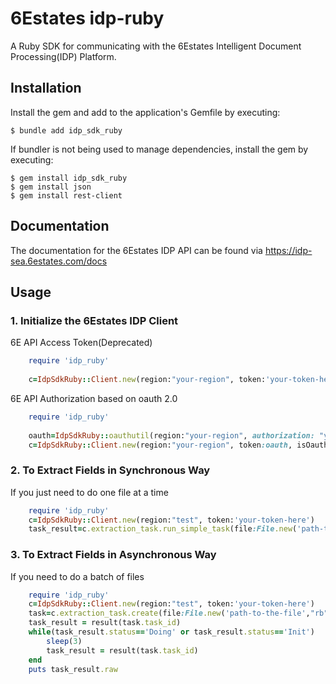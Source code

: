 # 6Estates idp-ruby

A Ruby SDK for communicating with the 6Estates Intelligent Document Processing(IDP) Platform.

## Installation

Install the gem and add to the application's Gemfile by executing:

    $ bundle add idp_sdk_ruby

If bundler is not being used to manage dependencies, install the gem by executing:

    $ gem install idp_sdk_ruby
    $ gem install json
    $ gem install rest-client

## Documentation
The documentation for the 6Estates IDP API can be found via https://idp-sea.6estates.com/docs


## Usage

### 1. Initialize the 6Estates IDP Client
6E API Access Token(Deprecated)

```ruby
    require 'idp_ruby'
    
    c=IdpSdkRuby::Client.new(region:"your-region", token:'your-token-here')
```

6E API Authorization based on oauth 2.0
```ruby
    require 'idp_ruby'
    
    oauth=IdpSdkRuby::oauthutil(region:"your-region", authorization: "your-authorization-here")
    c=IdpSdkRuby::Client.new(region:"your-region", token:oauth, isOauth:true)

```
### 2. To Extract Fields in Synchronous Way
If you just need to do one file at a time

```ruby
    require 'idp_ruby'
    c=IdpSdkRuby::Client.new(region:"test", token:'your-token-here')
    task_result=c.extraction_task.run_simple_task(file:File.new('path-to-the-file',"rb"), file_type:IdpSdkRuby::FileType.new().full_name_of_the_file_type)
```

### 3. To Extract Fields in Asynchronous Way
If you need to do a batch of files

```ruby
    require 'idp_ruby'
    c=IdpSdkRuby::Client.new(region:"test", token:'your-token-here')
    task=c.extraction_task.create(file:File.new('path-to-the-file',"rb"), file_type:IdpSdkRuby::FileType.new().full_name_of_the_file_type)
    task_result = result(task.task_id)
    while(task_result.status=='Doing' or task_result.status=='Init')
        sleep(3)
        task_result = result(task.task_id)
    end
    puts task_result.raw
```
